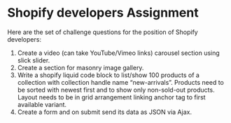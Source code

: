 # Shopify developers Assignment
Here are the set of challenge questions for the position of Shopify developers:
1) Create a video (can take YouTube/Vimeo links) carousel section using slick slider.
2) Create a section for masonry image gallery.
3) Write a shopify liquid code block to list/show 100 products of a collection with collection handle
name “new-arrivals”. Products need to be sorted with newest first and to show only non-sold-out
products. Layout needs to be in grid arrangement linking anchor tag to first available variant.
4) Create a form and on submit send its data as JSON via Ajax.
